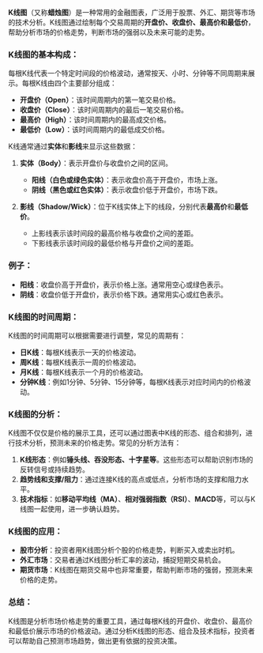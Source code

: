 **K线图**（又称**蜡烛图**）是一种常用的金融图表，广泛用于股票、外汇、期货等市场的技术分析。K线图通过绘制每个交易周期的**开盘价、收盘价、最高价和最低价**，帮助分析市场的价格走势，判断市场的强弱以及未来可能的走势。

### K线图的基本构成：

每根K线代表一个特定时间段的价格波动，通常按天、小时、分钟等不同周期来展示。每根K线由四个主要部分组成：
- **开盘价（Open）**：该时间周期内的第一笔交易价格。
- **收盘价（Close）**：该时间周期内的最后一笔交易价格。
- **最高价（High）**：该时间周期内的最高成交价格。
- **最低价（Low）**：该时间周期内的最低成交价格。

K线通常通过**实体**和**影线**来显示这些数据：
1. **实体（Body）**：表示开盘价与收盘价之间的区间。
   - **阳线（白色或绿色实体）**：表示收盘价高于开盘价，市场上涨。
   - **阴线（黑色或红色实体）**：表示收盘价低于开盘价，市场下跌。
   
2. **影线（Shadow/Wick）**：位于K线实体上下的线段，分别代表**最高价**和**最低价**。
   - 上影线表示该时间段的最高价格与收盘价之间的差距。
   - 下影线表示该时间段的最低价格与开盘价之间的差距。

### 例子：
- **阳线**：收盘价高于开盘价，表示价格上涨。通常用空心或绿色表示。
- **阴线**：收盘价低于开盘价，表示价格下跌。通常用实心或红色表示。

### K线图的时间周期：
K线图的时间周期可以根据需要进行调整，常见的周期有：
- **日K线**：每根K线表示一天的价格波动。
- **周K线**：每根K线表示一周的价格波动。
- **月K线**：每根K线表示一个月的价格波动。
- **分钟K线**：例如1分钟、5分钟、15分钟等，每根K线表示对应时间内的价格波动。

### K线图的分析：
K线图不仅仅是价格的展示工具，还可以通过图表中K线的形态、组合和排列，进行技术分析，预测未来的价格走势。常见的分析方法有：
1. **K线形态**：例如**锤头线、吞没形态、十字星等**。这些形态可以帮助识别市场的反转信号或持续趋势。
2. **趋势线和支撑/阻力**：通过连接K线的高点或低点，分析市场的支撑和阻力水平。
3. **技术指标**：如**移动平均线（MA）**、**相对强弱指数（RSI）**、**MACD**等，可以与K线图一起使用，进一步确认趋势。

### K线图的应用：
- **股市分析**：投资者用K线图分析个股的价格走势，判断买入或卖出时机。
- **外汇市场**：交易者通过K线图分析汇率的波动，捕捉短期交易机会。
- **期货市场**：K线图在期货交易中也非常重要，帮助判断市场的强弱，预测未来价格的走势。

### 总结：
K线图是分析市场价格走势的重要工具，通过每根K线的开盘价、收盘价、最高价和最低价展示市场的价格波动。通过分析K线图的形态、组合及技术指标，投资者可以帮助自己预测市场趋势，做出更有依据的投资决策。